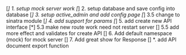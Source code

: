 [*] 1. setup mock server work
[*] 2. setup database and save config into database
[*] 3. setup active_admin and add config page
[*] 3.5 change to sinatra module
[*] 4. add support for params
[*] 5. add create new API interface
[*] 5.3 make new route work need not restart server
[] 5.5 add more effect and validates for create API
[] 6. Add default namespace (mock) for mock server
[] 7. Add great show for Response
[] *. add API document export function
